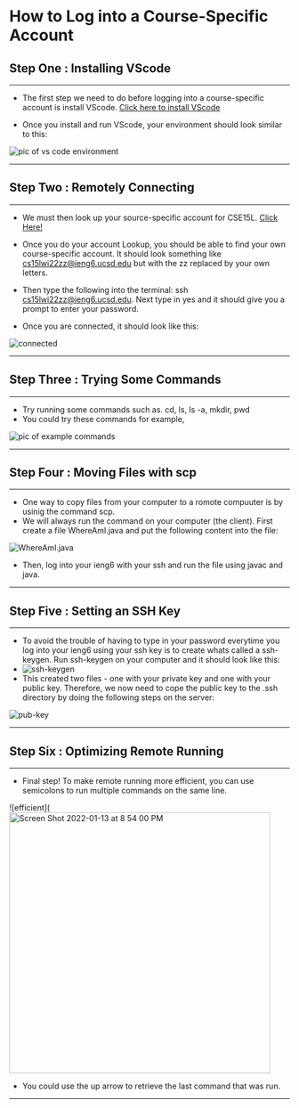 # **How to Log into a Course-Specific Account**

## **Step One : Installing VScode**

---

- The first step we need to do before logging into a course-specific account is install VScode. [Click here to install VScode](https://code.visualstudio.com)

- Once you install and run VScode, your environment should look similar to this:

![pic of vs code environment](https://user-images.githubusercontent.com/92359561/149450527-f2d3b1ec-84ce-4c0b-9e99-1a44108d5329.png)

---

## **Step Two : Remotely Connecting**

---

- We must then look up your source-specific account for CSE15L. [Click Here!](https://sdacs.ucsd.edu/~icc/index.php)

- Once you do your account Lookup, you should be able to find your own course-specific account. It should look something like cs15lwi22zz@ieng6.ucsd.edu but with the zz replaced by your own letters.

- Then type the following into the terminal: ssh cs15lwi22zz@ieng6.ucsd.edu. Next type in yes and it should give you a prompt to enter your password.

- Once you are connected, it should look like this:

![connected](https://user-images.githubusercontent.com/92359561/149451212-4df9bf37-cc50-4dce-9def-228a01f1b5d0.png)

---

## **Step Three : Trying Some Commands**

---

- Try running some commands such as. cd, ls, ls -a, mkdir, pwd
- You could try these commands for example,

![pic of example commands](https://user-images.githubusercontent.com/92359561/149451512-f506ab53-bf95-44ce-a359-d49ac519beeb.png)

---

## **Step Four : Moving Files with scp**

---

- One way to copy files from your computer to a romote compuuter is by usinig the command scp.
- We will always run the command on your computer (the client). First create a file WhereAmI.java and put the following content into the file:

![WhereAmI.java](https://user-images.githubusercontent.com/92359561/149452152-e586036d-781c-43a1-9395-924db2bb146e.png)

- Then, log into your ieng6 with your ssh and run the file using javac and java.

---

## **Step Five : Setting an SSH Key**

---

- To avoid the trouble of having to type in your password everytime you log into your ieng6 using your ssh key is to create whats called a ssh-keygen. Run ssh-keygen on your computer and it should look like this:
- ![ssh-keygen](https://user-images.githubusercontent.com/92359561/149452820-452ded7f-2825-4c33-850e-3ed64f34136b.png)
- This created two files - one with your private key and one with your public key. Therefore, we now need to cope the public key to the .ssh directory by doing the following steps on the server:

![pub-key](https://user-images.githubusercontent.com/92359561/149453178-b9c20ff0-ecc1-49a7-8bd6-71afd14f1186.png)

---

## **Step Six : Optimizing Remote Running**

---

- Final step! To make remote running more efficient, you can use semicolons to run multiple commands on the same line.

![efficient](<img width="469" alt="Screen Shot 2022-01-13 at 8 54 00 PM" src="https://user-images.githubusercontent.com/92359561/149453719-108f2002-6e76-472f-ac83-f31668aa0a14.png">

- You could use the up arrow to retrieve the last command that was run.

---
